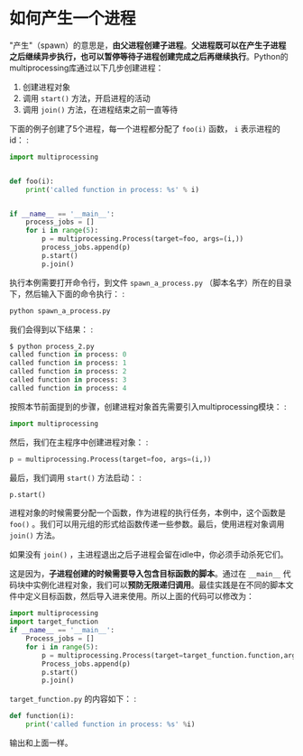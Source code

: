 # 如何产生一个进程

"产生"（spawn）的意思是，**由父进程创建子进程**。**父进程既可以在产生子进程之后继续异步执行，也可以暂停等待子进程创建完成之后再继续执行**。Python的multiprocessing库通过以下几步创建进程：

1.  创建进程对象
2.  调用 `start()` 方法，开启进程的活动
3.  调用 `join()` 方法，在进程结束之前一直等待

下面的例子创建了5个进程，每一个进程都分配了 `foo(i)` 函数， `i` 表示进程的id： :

```python
import multiprocessing


def foo(i):
    print('called function in process: %s' % i)


if __name__ == '__main__':
    process_jobs = []
    for i in range(5):
        p = multiprocessing.Process(target=foo, args=(i,))
        process_jobs.append(p)
        p.start()
        p.join()
```

执行本例需要打开命令行，到文件 `spawn_a_process.py` （脚本名字）所在的目录下，然后输入下面的命令执行： :

```python
python spawn_a_process.py
```

我们会得到以下结果： :

```python
$ python process_2.py
called function in process: 0
called function in process: 1
called function in process: 2
called function in process: 3
called function in process: 4
```

按照本节前面提到的步骤，创建进程对象首先需要引入multiprocessing模块： :

```python
import multiprocessing
```

然后，我们在主程序中创建进程对象： :

```python
p = multiprocessing.Process(target=foo, args=(i,))
```

最后，我们调用 `start()` 方法启动： :

```python
p.start()
```

进程对象的时候需要分配一个函数，作为进程的执行任务，本例中，这个函数是 `foo()` 。我们可以用元组的形式给函数传递一些参数。最后，使用进程对象调用 `join()` 方法。

如果没有 `join()` ，主进程退出之后子进程会留在idle中，你必须手动杀死它们。

这是因为，**子进程创建的时候需要导入包含目标函数的脚本**。通过在 `__main__` 代码块中实例化进程对象，我们可以**预防无限递归调用**。最佳实践是在不同的脚本文件中定义目标函数，然后导入进来使用。所以上面的代码可以修改为：

```python
import multiprocessing
import target_function
if __name__ == '__main__':
    Process_jobs = []
    for i in range(5):
        p = multiprocessing.Process(target=target_function.function,args=(i,))
        Process_jobs.append(p)
        p.start()
        p.join()
```

`target_function.py` 的内容如下： :

```python
def function(i):
    print('called function in process: %s' %i)
```

输出和上面一样。
